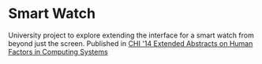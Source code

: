 # Smart Watch
University project to explore extending the interface for a smart watch from beyond just the screen. Published in [CHI '14 Extended Abstracts on Human Factors in Computing Systems](https://dl.acm.org/citation.cfm?id=2581315&dl=ACM&coll=DL)
